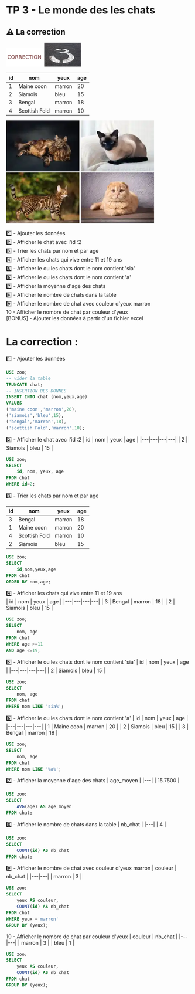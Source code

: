 # TP 3 - Le monde des les chats
## :warning: La correction
<img src="../../img/c.webp" width="100"> <img src="../../img/three.webp" width="100">  

| id | nom | yeux | age |
|---|---|---|---|
| 1 | Maine coon | marron | 20 |
| 2 | Siamois | bleu | 15 |
| 3 | Bengal | marron | 18 |
| 4 | Scottish Fold | marron | 10 |
  
![maincoon](/img/09/maincoon.webp)
![siamois](/img/09/siamois.webp)
![bengal](/img/09/bengal.webp)
![scottish](/img/09/scottish.webp)

:one: - Ajouter les données  
:two: - Afficher le chat avec l'id :2  
:three: - Trier les chats par nom et par age  
:four: - Afficher les chats qui vive entre 11 et 19 ans  
:five: - Afficher le ou les chats dont le nom contient 'sia'  
:six: - Afficher le ou les chats dont le nom contient 'a'  
:seven: - Afficher la moyenne d'age des chats  
:eight: - Afficher le nombre de chats dans la table   
:nine: - Afficher le nombre de chat avec couleur d'yeux marron  
10 - Afficher le nombre de chat par couleur d'yeux    
[BONUS] - Ajouter les données à partir d'un fichier excel  

# La correction :
:one: - Ajouter les données  
```sql
USE zoo;
-- vider la table
TRUNCATE chat;
-- INSERTION DES DONNES
INSERT INTO chat (nom,yeux,age)
VALUES
('maine coon','marron',20),
('siamois','bleu',15),
('bengal','marron',18),
('scottish Fold','marron',10);
```

:two: - Afficher le chat avec l'id :2 
| id | nom | yeux | age |
|---|---|---|---|
| 2 | Siamois | bleu | 15 |
```sql
USE zoo;
SELECT 
    id, nom, yeux, age 
FROM chat 
WHERE id=2;
```  
:three: - Trier les chats par nom et par age  

| id | nom | yeux | age |
|---|---|---|---|
| 3 | Bengal | marron | 18 |
| 1 | Maine coon | marron | 20 |
| 4 | Scottish Fold | marron | 10 |
| 2 | Siamois | bleu | 15 |
```sql
USE zoo;
SELECT
    id,nom,yeux,age
FROM chat
ORDER BY nom,age;
``` 
:four: - Afficher les chats qui vive entre 11 et 19 ans  
| id | nom | yeux | age |
|---|---|---|---|
| 3 | Bengal | marron | 18 |
| 2 | Siamois | bleu | 15 |
```sql
USE zoo;
SELECT 
    nom, age 
FROM chat 
WHERE age >=11
AND age <=19;
``` 
:five: - Afficher le ou les chats dont le nom contient 'sia'
| id | nom | yeux | age |
|---|---|---|---|
| 2 | Siamois | bleu | 15 |
```sql
USE zoo; 
SELECT 
    nom, age 
FROM chat  
WHERE nom LIKE 'sia%';
``` 
:six: - Afficher le ou les chats dont le nom contient 'a'
| id | nom | yeux | age |
|---|---|---|---|
| 1 | Maine coon | marron | 20 |
| 2 | Siamois | bleu | 15 |
| 3 | Bengal | marron | 18 |
```sql
USE zoo; 
SELECT 
    nom, age 
FROM chat  
WHERE nom LIKE '%a%';
```
:seven: - Afficher la moyenne d'age des chats 
| age_moyen |
|---|
| 15.7500 |
```sql
USE zoo;
SELECT 
    AVG(age) AS age_moyen
FROM chat; 
```
:eight: - Afficher le nombre de chats dans la table
| nb_chat |
|---|
| 4 |   
```sql
USE zoo;
SELECT 
    COUNT(id) AS nb_chat
FROM chat; 
```

:nine: - Afficher le nombre de chat avec couleur d'yeux marron
| couleur | nb_chat |
|---|---|
| marron | 3 |
```sql
USE zoo;
SELECT
    yeux AS couleur,
    COUNT(id) AS nb_chat
FROM chat
WHERE yeux ='marron'
GROUP BY (yeux);
```
10 - Afficher le nombre de chat par couleur d'yeux
| couleur | nb_chat |
|---|---|
| marron | 3 |
| bleu | 1 |
```sql
USE zoo;
SELECT
    yeux AS couleur,
    COUNT(id) AS nb_chat
FROM chat
GROUP BY (yeux);
```

